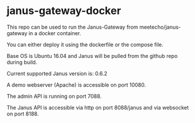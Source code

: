 # janus-gateway-docker

This repo can be used to run the Janus-Gateway from meetecho/janus-gateway in a docker container.

You can either deploy it using the dockerfile or the compose file.

Base OS is Ubuntu 16.04 and Janus will be pulled from the github repo during build.

Current supported Janus version is: 0.6.2


A demo webserver (Apache) is accessible on port 10080.

The admin API is running on port 7088.

The Janus API is accessible via http on port 8088/janus and via websocket on port 8188.
